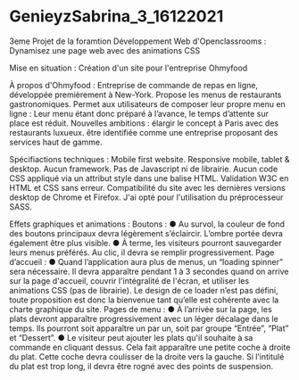 # GenieyzSabrina_3_16122021

3eme Projet de la foramtion Développement Web d'Openclassrooms : 
Dynamisez une page web avec des animations CSS

Mise en situation : Création d'un site pour l'entreprise Ohmyfood

À propos d'Ohmyfood :
Entreprise de commande de repas en ligne, développée premièrement à New-York.
Propose les menus de restaurants gastronomiques.
Permet aux utilisateurs de composer leur propre menu en ligne :
Leur menu étant donc préparé à l’avance, le temps d’attente sur place est réduit.
Nouvelles ambitions :
élargir le concept à Paris avec des restaurants luxueux. 
être identifiée comme une entreprise proposant des services haut de gamme.

Spécifiactions techniques :
Mobile first website.
Responsive mobile, tablet & desktop.
Aucun framework.
Pas de Javascript ni de librairie.
Aucun code CSS appliqué via un attribut style dans une balise HTML. 
Validation W3C en HTML et CSS sans erreur.
Compatibilité du site avec les dernières versions desktop de Chrome et Firefox.
J'ai opté pour l'utilisation du préprocesseur SASS.

Effets graphiques et animations :
Boutons :
● Au survol, la couleur de fond des boutons principaux devra légèrement s’éclaircir.
L’ombre portée devra également être plus visible.
● À terme, les visiteurs pourront sauvegarder leurs menus préférés. Au clic, il devra se
remplir progressivement.
Page d’accueil :
● Quand l’application aura plus de menus, un “loading spinner” sera nécessaire. 
Il devra apparaître pendant 1 à 3 secondes quand on arrive sur la page d'accueil, couvrir l'intégralité de l'écran, et
utiliser les animations CSS (pas de librairie). Le design de ce loader n’est pas défini,
toute proposition est donc la bienvenue tant qu’elle est cohérente avec la charte
graphique du site.
Pages de menu :
● À l’arrivée sur la page, les plats devront apparaître progressivement avec un léger
décalage dans le temps. Ils pourront soit apparaître un par un, soit par groupe
“Entrée”, “Plat” et “Dessert”.
● Le visiteur peut ajouter les plats qu'il souhaite à sa commande en cliquant dessus.
Cela fait apparaître une petite coche à droite du plat. Cette coche devra coulisser de
la droite vers la gauche. Si l’intitulé du plat est trop long, il devra être rogné avec
des points de suspension. 
